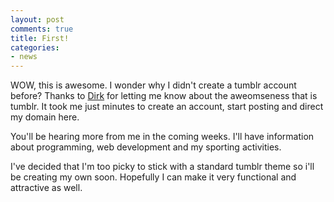 ```yaml
---
layout: post
comments: true
title: First!
categories:
- news
---
```

WOW, this is awesome. I wonder why I didn't create a tumblr account
before? Thanks to [Dirk](http://www.dirkkelly.com/) for letting me know about the aweomseness that is
tumblr. It took me just minutes to create an account, start posting and direct
my domain here.

You'll be hearing more from me in the coming weeks. I'll have
information about programming, web development and my sporting activities.

I've decided that I'm too picky to stick with a standard tumblr
theme so i'll be creating my own soon. Hopefully I can make it very
functional and attractive as well.
